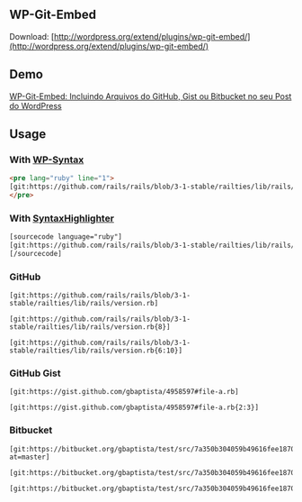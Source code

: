 WP-Git-Embed
--------

Download: [http://wordpress.org/extend/plugins/wp-git-embed/](http://wordpress.org/extend/plugins/wp-git-embed/)

Demo
--------

[WP-Git-Embed: Incluindo Arquivos do GitHub, Gist ou Bitbucket no seu Post do WordPress](http://gbaptista.com/2013/02/13/wp-git-embed-incluindo-arquivos-do-github-gist-bitbucket-no-seu-post-do-wordpress/)


Usage
--------

### With [WP-Syntax](http://wordpress.org/extend/plugins/wp-syntax/)

```html
<pre lang="ruby" line="1">
[git:https://github.com/rails/rails/blob/3-1-stable/railties/lib/rails/version.rb]
</pre>
```

### With [SyntaxHighlighter](http://wordpress.org/extend/plugins/syntaxhighlighter/)

```html
[sourcecode language="ruby"]
[git:https://github.com/rails/rails/blob/3-1-stable/railties/lib/rails/version.rb]
[/sourcecode]
```

### GitHub

```
[git:https://github.com/rails/rails/blob/3-1-stable/railties/lib/rails/version.rb]
```

```
[git:https://github.com/rails/rails/blob/3-1-stable/railties/lib/rails/version.rb{8}]
```

```
[git:https://github.com/rails/rails/blob/3-1-stable/railties/lib/rails/version.rb{6:10}]
```

### GitHub Gist

```
[git:https://gist.github.com/gbaptista/4958597#file-a.rb]
```

```
[git:https://gist.github.com/gbaptista/4958597#file-a.rb{2:3}]
```

### Bitbucket

```
[git:https://bitbucket.org/gbaptista/test/src/7a350b304059b49616fee1870c59f53a8149db4a/lorem/file.rb?at=master]
```

```
[git:https://bitbucket.org/gbaptista/test/src/7a350b304059b49616fee1870c59f53a8149db4a/lorem/file.rb]
```

```
[git:https://bitbucket.org/gbaptista/test/src/7a350b304059b49616fee1870c59f53a8149db4a/lorem/file.rb{2,3}]
```

